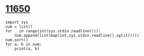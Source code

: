 # [11650](https://www.acmicpc.net/problem/11650)

```
import sys
num = list()
for _ in range(int(sys.stdin.readline())):
    num.append(list(map(int,sys.stdin.readline().split())))
num.sort()
for a, b in num:
    print(a, b)
```


